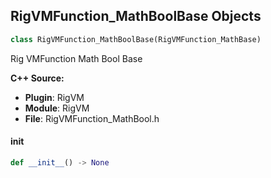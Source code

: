 ## RigVMFunction_MathBoolBase Objects

```python
class RigVMFunction_MathBoolBase(RigVMFunction_MathBase)
```

Rig VMFunction Math Bool Base

**C++ Source:**

- **Plugin**: RigVM
- **Module**: RigVM
- **File**: RigVMFunction_MathBool.h

<a id="unreal.RigVMFunction_MathBoolBase.__init__"></a>

#### __init__

```python
def __init__() -> None
```

<a id="unreal.RigUnit_MathBoolBase"></a>